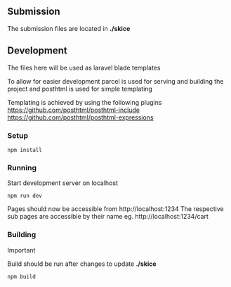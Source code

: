 ## Submission

The submission files are located in <strong>./skice</strong>

## Development

The files here will be used as laravel blade templates

To allow for easier development parcel is used for serving and building the project and posthtml is used for simple templating

Templating is achieved by using the following plugins
https://github.com/posthtml/posthtml-include
https://github.com/posthtml/posthtml-expressions

### Setup

```
npm install
```

### Running

Start development server on localhost

```
npm run dev
```

Pages should now be accessible from http://localhost:1234
The respective sub pages are accessible by their name eg. http://localhost:1234/cart

### Building

> [!IMPORTANT]  
> Build should be run after changes to update <strong>./skice</strong>

```
npm build
```
